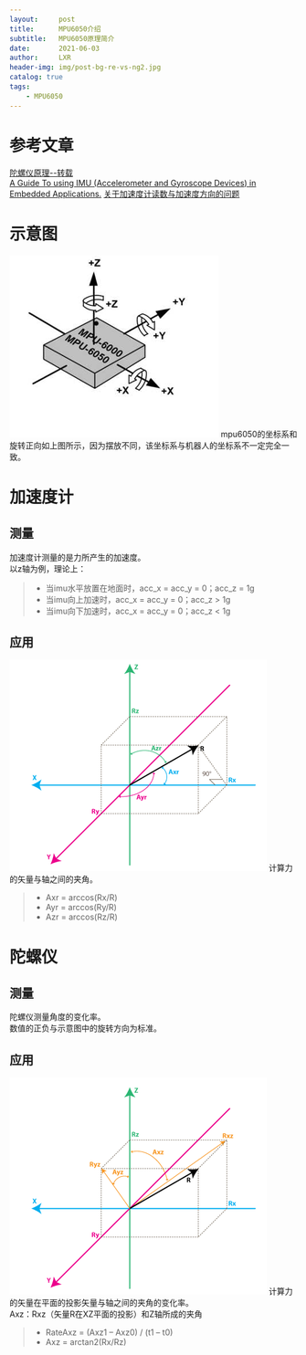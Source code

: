 ```yaml
---
layout:     post
title:      MPU6050介绍
subtitle:   MPU6050原理简介
date:       2021-06-03
author:     LXR
header-img: img/post-bg-re-vs-ng2.jpg
catalog: true
tags:
    - MPU6050
---
```


# 参考文章
[陀螺仪原理--转载](https://blog.csdn.net/jaczen/article/details/80579472)  
[A Guide To using IMU (Accelerometer and Gyroscope Devices) in Embedded Applications.](http://www.starlino.com/imu_guide.html)
[关于加速度计读数与加速度方向的问题](https://blog.csdn.net/weixin_42098782/article/details/85229261)

# 示意图
![mpu6050-axis](/img/mpu6050-axis.jpeg)
mpu6050的坐标系和旋转正向如上图所示，因为摆放不同，该坐标系与机器人的坐标系不一定完全一致。  

# 加速度计
## 测量
加速度计测量的是力所产生的加速度。  
以z轴为例，理论上：    
> * 当imu水平放置在地面时，acc_x = acc_y = 0；acc_z = 1g
> * 当imu向上加速时，acc_x = acc_y = 0；acc_z > 1g
> * 当imu向下加速时，acc_x = acc_y = 0；acc_z < 1g

## 应用
![acc-axis](/img/acc-axis.png)
计算力的矢量与轴之间的夹角。  
> * Axr = arccos(Rx/R)
> * Ayr = arccos(Ry/R)
> * Azr = arccos(Rz/R) 

# 陀螺仪
## 测量
陀螺仪测量角度的变化率。  
数值的正负与示意图中的旋转方向为标准。  

## 应用
![ang-axis](/img/ang-axis.png)
计算力的矢量在平面的投影矢量与轴之间的夹角的变化率。  
Axz：Rxz（矢量R在XZ平面的投影）和Z轴所成的夹角  
> * RateAxz = (Axz1 – Axz0) / (t1 – t0)
> * Axz = arctan2(Rx/Rz)










